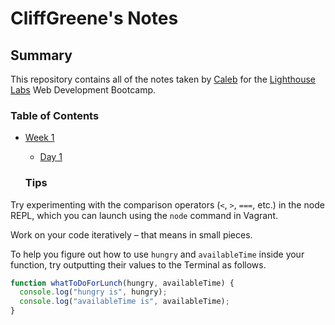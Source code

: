 # CliffGreene's Notes

## Summary 

This repository contains all of the notes taken by [Caleb](https://github.com/CliffGreene) for the [Lighthouse Labs](www.lighthouselabs.ca) Web Development Bootcamp.

### Table of Contents

* [Week 1](/Week_1)
  * [Day 1](/Week_1/Day_1)

  ### Tips

Try experimenting with the comparison operators (`<`, `>`, `===`, etc.) in the node REPL, which you can launch using the `node` command in Vagrant.

Work on your code iteratively – that means in small pieces. 

To help you figure out how to use `hungry` and `availableTime` inside your function, try outputting their values to the Terminal as follows.

```Javascript
function whatToDoForLunch(hungry, availableTime) {
  console.log("hungry is", hungry);
  console.log("availableTime is", availableTime);
}
```

